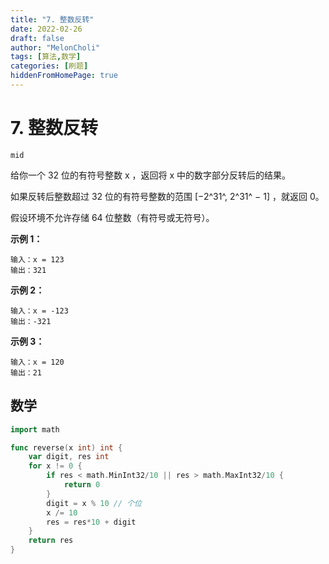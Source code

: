 ```yaml
---
title: "7. 整数反转"
date: 2022-02-26
draft: false
author: "MelonCholi"
tags: [算法,数学]
categories: [刷题]
hiddenFromHomePage: true
---
```


# 7. 整数反转

`mid`

给你一个 32 位的有符号整数 x ，返回将 x 中的数字部分反转后的结果。

如果反转后整数超过 32 位的有符号整数的范围 [−2^31^,  2^31^ − 1] ，就返回 0。

假设环境不允许存储 64 位整数（有符号或无符号）。

**示例 1：**

```
输入：x = 123
输出：321
```

**示例 2：**

```
输入：x = -123
输出：-321
```

**示例 3：**

```
输入：x = 120
输出：21
```

## 数学

```go
import math

func reverse(x int) int {
	var digit, res int
	for x != 0 {
		if res < math.MinInt32/10 || res > math.MaxInt32/10 {
			return 0
		}
		digit = x % 10 // 个位
		x /= 10
		res = res*10 + digit
	}
	return res
}
```

